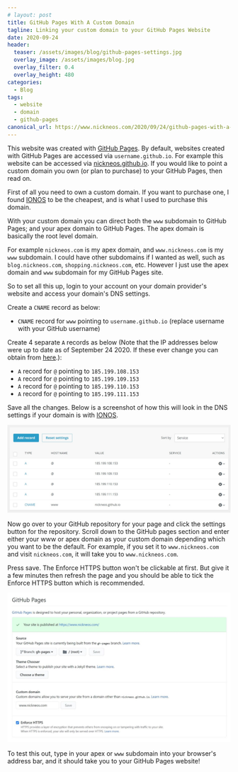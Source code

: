 ```yaml
---
# layout: post
title: GitHub Pages With A Custom Domain
tagline: Linking your custom domain to your GitHub Pages Website
date: 2020-09-24
header:
  teaser: /assets/images/blog/github-pages-settings.jpg
  overlay_image: /assets/images/blog.jpg
  overlay_filter: 0.4
  overlay_height: 480
categories:
  - Blog
tags:
  - website
  - domain
  - github-pages 
canonical_url: https://www.nickneos.com/2020/09/24/github-pages-with-a-custom-domain/
---
```


This website was created with [GitHub Pages](https://pages.github.com/). By default, websites created with GitHub Pages are accessed via `username.github.io`. For example this website can be accessed via [nickneos.github.io](https://nickneos.github.io). If you would like to point a custom domain you own (or plan to purchase) to your GitHub Pages, then read on.

First of all you need to own a custom domain. If you want to purchase one, I found <a href="https://www.ionos.com/domain-overview?ac=OM.US.USf11K357089T7073a&kwk=692957808" target="_blank">IONOS</a> to be the cheapest, and is what I used to purchase this domain.

With your custom domain you can direct both the `www` subdomain to GitHub Pages; and your apex domain to GitHub Pages. The apex domain is basically the root level domain. 

For example `nickneos.com` is my apex domain, and `www.nickneos.com` is my `www` subdomain. I could have other subdomains if I wanted as well, such as `blog.nickneos.com`, `shopping.nickneos.com`, etc. However I just use the apex domain and `www` subdomain for my GitHub Pages site.

So to set all this up, login to your account on your domain provider's website and access your domain's DNS settings.

Create a `CNAME` record as below:

* `CNAME` record for `www` pointing to `username.github.io` (replace username with your GitHub username)

Create 4 separate `A` records as below (Note that the IP addresses below were up to date as of September 24 2020. If these ever change you can obtain from [here](https://docs.github.com/en/github/working-with-github-pages/managing-a-custom-domain-for-your-github-pages-site#configuring-an-apex-domain).):

* `A` record for `@` pointing to `185.199.108.153`
* `A` record for `@` pointing to `185.199.109.153`
* `A` record for `@` pointing to `185.199.110.153`
* `A` record for `@` pointing to `185.199.111.153` 

Save all the changes. Below is a screenshot of how this will look in the DNS settings if your domain is with <a href="https://www.ionos.com/domain-overview?ac=OM.US.USf11K357089T7073a&kwk=692957808" target="_blank">IONOS</a>.

![DNS Settings](/assets/images/blog/dns-settings.jpg)

Now go over to your GitHub repository for your page and click the settings button for the repository. Scroll down to the GitHub pages section and enter either your www or apex domain as your custom domain depending which you want to be the default. For example, if you set it to `www.nickneos.com` and visit `nickneos.com`, it will take you to `www.nickneos.com`.

Press save. The Enforce HTTPS button won't be clickable at first. But give it a few minutes then refresh the page and you should be able to tick the Enforce HTTPS button which is recommended.

![GitHub Pages Settings](/assets/images/blog/github-pages-settings.jpg)

To test this out, type in your apex or `www` subdomain into your browser's address bar, and it should take you to your GitHub Pages website!
